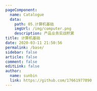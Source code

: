```yaml
---
pageComponent:
  name: Catalogue
  data:
    path: 05.计算机基础
    imgUrl: /img/computer.png
    description: 产品业务实战积累
title: 计算机基础
date: 2020-03-11 21:50:56
permalink: /base/
sidebar: false
article: false
comment: false
editLink: false
author:
  name: sunbin
  link: https://github.com/17661977890
---
```

